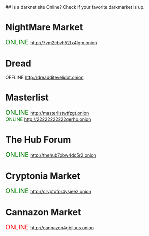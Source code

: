 <link type="text/css" rel="stylesheet" href="css.css" />
## Is a darknet site Online?
Check if your favorite darkmarket is up.

# NightMare Market
<span style="color:green;font-size:20px"> ONLINE </span>http://7vm2cbvh52fx4lgm.onion<br>
# Dread 

  OFFLINE http://dreadditevelidot.onion

# Masterlist

<span style="color:green;font-size:20px"> ONLINE </span> http://masterlistwtfzgt.onion<br>
<span style="color:green;font-size:15px"> ONLINE </span> http://22222222222qerho.onion<br>



# The Hub Forum
<span style="color:green;font-size:20px"> ONLINE </span> http://thehub7xbw4dc5r2.onion<br>


# Cryptonia Market
<span style="color:green;font-size:20px"> ONLINE </span> http://cryptofpr4ysjeez.onion<br>

# Cannazon Market
<span style="color:red;  font-size:20px"> ONLINE </span>  http://cannazon4gbjluus.onion<br>
